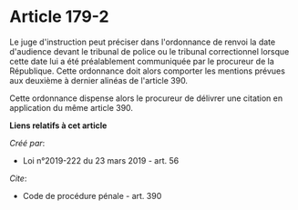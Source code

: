 # Article 179-2

Le juge d'instruction peut préciser dans l'ordonnance de renvoi la date d'audience devant le tribunal de police ou le
tribunal correctionnel lorsque cette date lui a été préalablement communiquée par le procureur de la République. Cette
ordonnance doit alors comporter les mentions prévues aux deuxième à dernier alinéas de l'article 390. 

Cette ordonnance dispense alors le procureur de délivrer une citation en application du même article 390.

**Liens relatifs à cet article**

_Créé par_:

  - Loi n°2019-222 du 23 mars 2019 - art. 56

_Cite_:

  - Code de procédure pénale - art. 390
